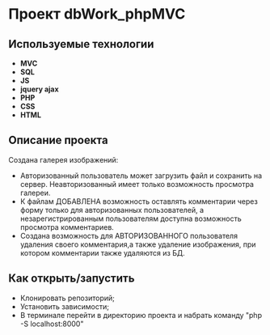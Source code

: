 # Проект **dbWork_phpMVC**


## Используемые технологии

* **MVC**
* **SQL**
* **JS**
* **jquery ajax**
* **PHP**
* **CSS**
* **HTML**

## Описание проекта
Создана галерея изображений:

 * Авторизованный пользователь может загрузить файл и сохранить на сервер. Неавторизованный имеет только возможность просмотра галереи.
* К файлам ДОБАВЛЕНА возможность оставлять комментарии через форму только для авторизованных    пользователей,   а незарегистрированным пользователям доступна возможность просмотра комментариев. 
 * Создана возможность для АВТОРИЗОВАННОГО пользователя удаления своего комментария,а также  удаление изображения, при котором комментарии также удаляются из БД.

## Как открыть/запустить
* Клонировать репозиторий;
* Установить зависимости;
* В терминале  перейти в директорию проекта и набрать команду "php -S localhost:8000"
